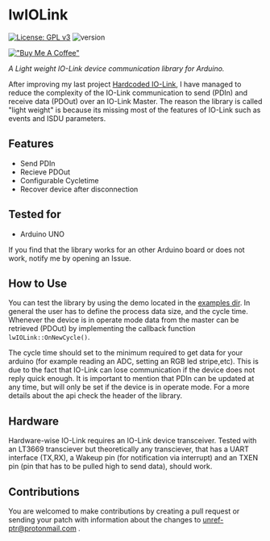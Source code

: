 # lwIOLink 

[![License: GPL v3](https://img.shields.io/badge/License-GPLv3-green.svg)](https://www.gnu.org/licenses/gpl-3.0)
![version](https://img.shields.io/badge/version-0.0.2-blue)

[!["Buy Me A Coffee"](https://www.buymeacoffee.com/assets/img/custom_images/orange_img.png)](https://www.buymeacoffee.com/unrefptr)


*A Light weight IO-Link device communication library for Arduino.*

After improving my last project [Hardcoded IO-Link](https://github.com/unref-ptr/hardcoded-iolink), I have managed to reduce the complexity of the IO-Link communication to send (PDIn) and receive data (PDOut) over an IO-Link Master. The reason the library is called "light weight" is because its missing most of the features of IO-Link such as events and ISDU parameters.

## Features

- Send PDIn
- Recieve PDOut
- Configurable Cycletime
- Recover device after disconnection

## Tested for 

* Arduino UNO

If you find that the library works for an other Arduino board or does not work, notify me by opening an Issue.

## How to Use

You can test the library by using the demo located in the [examples dir](https://github.com/unref-ptr/lwIOLink/tree/main/examples). In general the user has to define the process data size, and the cycle time. Whenever the device is in operate mode data from the master can be retrieved (PDOut) by implementing the callback function `lwIOLink::OnNewCycle()`. 

The cycle time should set to the minimum required to get data for your arduino (for example reading an ADC, setting an RGB led stripe,etc). This is due to the fact that IO-Link can lose communication if the device does not reply quick enough. It is important to mention that PDIn can be updated at any time, but will only be set if the device is in operate mode. For a more details about the api check the header of the library.


## Hardware

Hardware-wise IO-Link requires an IO-Link device transceiver. Tested with an LT3669 transciever but theoretically any transciever, that has a UART interface (TX,RX), a Wakeup pin (for notification via interrupt) and an TXEN pin (pin that has to be pulled high to send data), should work. 


## Contributions

You are welcomed to make contributions by creating a pull request or sending your patch with information about the changes to unref-ptr@protonmail.com .

